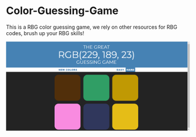 # Color-Guessing-Game

This is a RBG color guessing game, we rely on other resources for RBG codes, brush up your RBG skills!

<img src="Images/img1.png">
